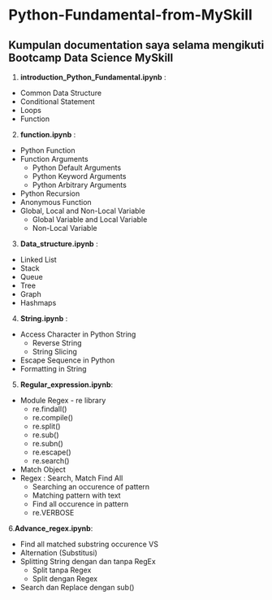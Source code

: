 Python-Fundamental-from-MySkill
==
Kumpulan documentation saya selama mengikuti Bootcamp Data Science MySkill
--
1. **introduction_Python_Fundamental.ipynb** : 
- Common Data Structure
- Conditional Statement
- Loops
- Function

2. **function.ipynb** :
- Python Function
- Function Arguments
  - Python Default Arguments
  - Python Keyword Arguments
  - Python Arbitrary Arguments
- Python Recursion
- Anonymous Function
- Global, Local and Non-Local Variable
  - Global Variable and Local Variable
  - Non-Local Variable
  
3. **Data_structure.ipynb** :
- Linked List
- Stack
- Queue
- Tree
- Graph
- Hashmaps

4. **String.ipynb** :
- Access Character in Python String
  - Reverse String
  - String Slicing
- Escape Sequence in Python
- Formatting in String

5. **Regular_expression.ipynb**:
- Module Regex - re library
  - re.findall()
  - re.compile()
  - re.split()
  - re.sub()
  - re.subn()
  - re.escape()
  - re.search()
- Match Object
- Regex : Search, Match Find All
  - Searching an occurence of pattern
  - Matching pattern with text
  - Find all occurence in pattern
  - re.VERBOSE
  
6.**Advance_regex.ipynb**:
- Find all matched substring occurence
      VS
- Alternation (Substitusi)
- Splitting String dengan dan tanpa RegEx
  - Split tanpa Regex
  - Split dengan Regex
- Search dan Replace dengan sub()
